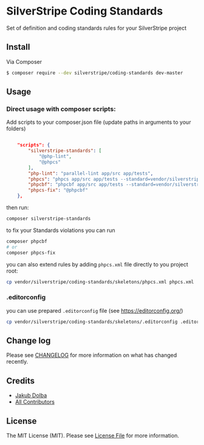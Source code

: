 # SilverStripe Coding Standards

Set of definition and coding standards rules for your SilverStripe project

## Install

Via Composer

``` bash
$ composer require --dev silverstripe/coding-standards dev-master
```

## Usage

### Direct usage with composer scripts:

Add scripts to your composer.json file
(update paths in arguments to your folders) 
```json

    "scripts": {
        "silverstripe-standards": [
            "@php-lint",
            "@phpcs"
        ],
        "php-lint": "parallel-lint app/src app/tests",
        "phpcs": "phpcs app/src app/tests --standard=vendor/silverstripe/coding-standards/definitions/php/phpcs-simple.xml --extensions=php --encoding=utf-8",
        "phpcbf": "phpcbf app/src app/tests --standard=vendor/silverstripe/coding-standards/definitions/php/phpcs-simple.xml --extensions=php --encoding=utf-8",
        "phpcs-fix": "@phpcbf"
    },

```

then run:
```bash
composer silverstripe-standards
```

to fix your Standards violations you can run
```bash
composer phpcbf
# or
composer phpcs-fix
```

you can also extend rules by adding `phpcs.xml` file directly to you project root:
```bash
cp vendor/silverstripe/coding-standards/skeletons/phpcs.xml phpcs.xml
```

### .editorconfig

you can use prepared `.editorconfig` file (see https://editorconfig.org/)

```bash
cp vendor/silverstripe/coding-standards/skeletons/.editorconfig .editorconfig 
```

## Change log

Please see [CHANGELOG](CHANGELOG.md) for more information on what has changed recently.

## Credits

- [Jakub Dolba][link-author]
- [All Contributors][link-contributors]

## License

The MIT License (MIT). Please see [License File](LICENSE.md) for more information.

[ico-version]: https://img.shields.io/packagist/v/jakubdolba/silverstripe-coding-standards.svg?style=flat-square
[ico-license]: https://img.shields.io/badge/license-MIT-brightgreen.svg?style=flat-square
[ico-downloads]: https://img.shields.io/packagist/dt/jakubdolba/silverstripe-coding-standards.svg?style=flat-square

[link-packagist]: https://packagist.org/packages/jakubdolba/silverstripe-coding-standards
[link-downloads]: https://packagist.org/packages/jakubdolba/silverstripe-coding-standards
[link-author]: https://github.com/JakubDolba
[link-contributors]: ../../contributors
